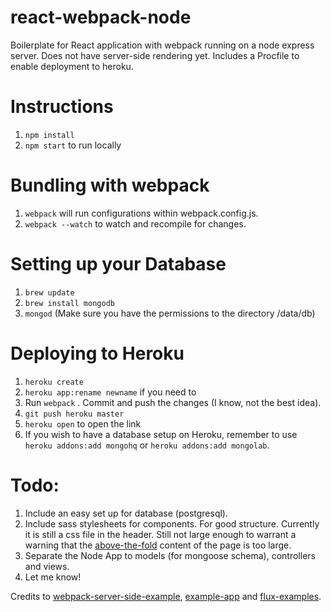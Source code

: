 react-webpack-node
==================

Boilerplate for React application with webpack running on a node express server. Does not have server-side rendering yet.
Includes a Procfile to enable deployment to heroku.

Instructions
================
1. `npm install`
2. `npm start` to run locally

Bundling with webpack
================
1. `webpack` will run configurations within webpack.config.js.
2. `webpack --watch` to watch and recompile for changes.

Setting up your Database
================
1. `brew update`
2. `brew install mongodb`
3. `mongod` (Make sure you have the permissions to the directory /data/db)

Deploying to Heroku
================
1. `heroku create`
2. `heroku app:rename newname` if you need to
3. Run `webpack` . Commit and push the changes (I know, not the best idea).
4. `git push heroku master`
5. `heroku open` to open the link
6. If you wish to have a database setup on Heroku, remember to use `heroku addons:add mongohq` or `heroku addons:add mongolab`. 

Todo:
================
1. Include an easy set up for database (postgresql).
2. Include sass stylesheets for components. For good structure.
Currently it is still a css file in the header. Still not large enough to warrant a warning that the [above-the-fold](https://developers.google.com/speed/docs/insights/PrioritizeVisibleContent) content of the page is too large.
3. Separate the Node App to models (for mongoose schema), controllers and views.
4. Let me know!

Credits to [webpack-server-side-example](https://github.com/webpack/react-webpack-server-side-example), [example-app](https://github.com/webpack/example-app) and [flux-examples](https://github.com/facebook/flux/tree/master/examples).
